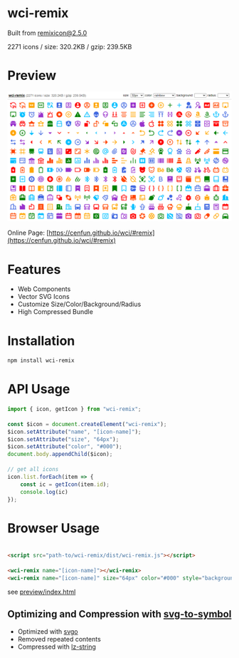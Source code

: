 # wci-remix
Built from [remixicon@2.5.0](https://github.com/Remix-Design/RemixIcon)  

2271 icons / size: 320.2KB / gzip: 239.5KB  



# Preview
![screenshot](preview/screenshot.png)

Online Page: [https://cenfun.github.io/wci/#remix](https://cenfun.github.io/wci/#remix)

# Features
* Web Components
* Vector SVG Icons 
* Customize Size/Color/Background/Radius
* High Compressed Bundle
# Installation
```sh
npm install wci-remix
```
# API Usage
```js
import { icon, getIcon } from "wci-remix";

const $icon = document.createElement("wci-remix");
$icon.setAttribute("name", "[icon-name]");
$icon.setAttribute("size", "64px");
$icon.setAttribute("color", "#000");
document.body.appendChild($icon);

// get all icons
icon.list.forEach(item => {
    const ic = getIcon(item.id);
    console.log(ic)
});
```
# Browser Usage
```html

<script src="path-to/wci-remix/dist/wci-remix.js"></script>

<wci-remix name="[icon-name]"></wci-remix>
<wci-remix name="[icon-name]" size="64px" color="#000" style="background:#f5f5f5;"></wci-remix>
```
see [preview/index.html](preview/index.html)

## Optimizing and Compression with [svg-to-symbol](https://github.com/cenfun/svg-to-symbol)
* Optimized with [svgo](https://github.com/svg/svgo)
* Removed repeated contents
* Compressed with [lz-string](https://github.com/pieroxy/lz-string)